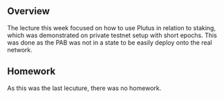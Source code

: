 ## Overview
The lecture this week focused on how to use Plutus in relation to staking, which was demonstrated on private testnet setup with short epochs. This was done as the PAB was not in a state to be easily deploy onto the real network.

## Homework
As this was the last lecuture, there was no homework.
